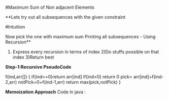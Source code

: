 #Maximum Sum of Non adjacent Elements





**Lets try out all subsequences with the given constraint

#Intuition

Now pick the one with maximum sum
Printing all subsequences - Using Recursion**
1) Express every recursion in terms of index
2)Do stuffs possible on that index
3)Return best


**Step-1:Recursive PseudoCode**


f(ind,arr[])
{
if(ind==0)return arr[ind]
if(ind<0) return 0
pick= arr[ind]+f(ind-2,arr)
notPick=0+f(ind-1,arr)
return max(pick,notPick)
}

**Memoization Approach**
Code in java :



